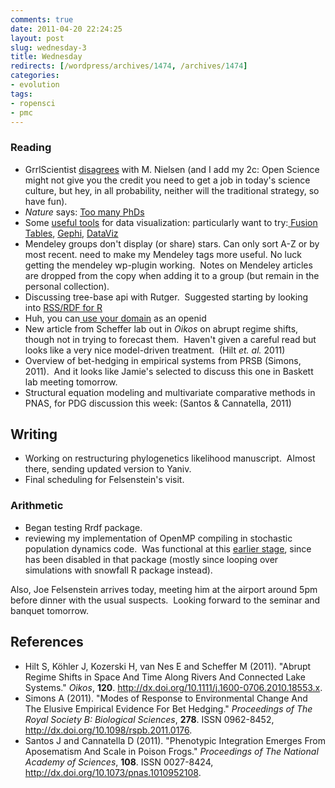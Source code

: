 ```yaml
---
comments: true
date: 2011-04-20 22:24:25
layout: post
slug: wednesday-3
title: Wednesday
redirects: [/wordpress/archives/1474, /archives/1474]
categories:
- evolution 
tags:
- ropensci
- pmc
---
```


### Reading


  * GrrlScientist [disagrees](http://www.guardian.co.uk/science/punctuated-equilibrium/2011/apr/19/1) with M. Nielsen (and I add my 2c: Open Science might not give you the credit you need to get a job in today's science culture, but hey, in all probability, neither will the traditional strategy, so have fun).
  * _Nature_ says: [Too many PhDs](http://www.nature.com/news/2011/110419/full/472276a.html)
  * Some [useful tools](http://www.computerworld.com/s/article/print/9215504/22_free_tools_for_data_visualization_and_analysis?taxonomyName=Applications&taxonomyId=18) for data visualization: particularly want to try:[ Fusion Tables](http://www.google.com/fusiontables/public/tour/index.html), [Gephi](http://gephi.org/), [DataViz](http://www.dataviz.org/)
  * Mendeley groups don't display (or share) stars.  Can only sort A-Z or by most recent.  need to make my Mendeley tags more useful. No luck getting the mendeley wp-plugin working.  Notes on Mendeley articles are dropped from the copy when adding it to a group (but remain in the personal collection).
  * Discussing tree-base api with Rutger.  Suggested starting by looking into [RSS/RDF for R](http://biostar.stackexchange.com/questions/2069/how-do-i-import-rdf-data-into-r)
  * Huh, you can[ use your domain](http://blog.stackoverflow.com/2009/01/using-your-own-url-as-your-openid/) as an openid
  * New article from Scheffer lab out in _Oikos_ on abrupt regime shifts, though not in trying to forecast them.  Haven't given a careful read but looks like a very nice model-driven treatment.  (Hilt _et. al._ 2011)
  * Overview of bet-hedging in empirical systems from PRSB (Simons, 2011).  And it looks like Jamie's selected to discuss this one in Baskett lab meeting tomorrow.
  * Structural equation modeling and multivariate comparative methods in PNAS, for PDG discussion this week: (Santos & Cannatella, 2011)



## Writing

  * Working on restructuring phylogenetics likelihood manuscript.  Almost there, sending updated version to Yaniv.
  * Final scheduling for Felsenstein's visit.

### Arithmetic
	
  * Began testing Rrdf package.
  * reviewing my implementation of OpenMP compiling in stochastic population dynamics code.  Was functional at this [earlier stage](https://github.com/cboettig/structured-populations/commit/2473d86dfc8fdc17f9a0ed539d11c44a01928b21), since has been disabled in that package (mostly since looping over simulations with snowfall R package instead).


Also, Joe Felsenstein arrives today, meeting him at the airport around 5pm before dinner with the usual suspects.  Looking forward to the seminar and banquet tomorrow.


## References


- Hilt S, Köhler J, Kozerski H, van Nes E and Scheffer M (2011).
"Abrupt Regime Shifts in Space And Time Along Rivers And Connected Lake Systems."
*Oikos*, **120**.
<a href="http://dx.doi.org/10.1111/j.1600-0706.2010.18553.x">http://dx.doi.org/10.1111/j.1600-0706.2010.18553.x</a>.
- Simons A (2011).
"Modes of Response to Environmental Change And The Elusive Empirical Evidence For Bet Hedging."
*Proceedings of The Royal Society B: Biological Sciences*, **278**.
ISSN 0962-8452, <a href="http://dx.doi.org/10.1098/rspb.2011.0176">http://dx.doi.org/10.1098/rspb.2011.0176</a>.
- Santos J and Cannatella D (2011).
"Phenotypic Integration Emerges From Aposematism And Scale in Poison Frogs."
*Proceedings of The National Academy of Sciences*, **108**.
ISSN 0027-8424, <a href="http://dx.doi.org/10.1073/pnas.1010952108">http://dx.doi.org/10.1073/pnas.1010952108</a>.
